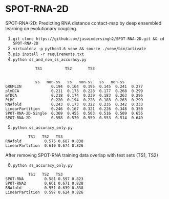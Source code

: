# SPOT-RNA-2D
SPOT-RNA-2D: Predicting RNA distance contact-map by deep ensembled learning on evolutionary coupling

1. `git clone https://github.com/jaswindersingh2/SPOT-RNA-2D.git && cd SPOT-RNA-2D`
2. `virtualenv -p python3.6 venv && source ./venv/bin/activate`
3. `pip install -r requirements.txt`
4. `python ss_and_non_ss_accuracy.py`


```
 	 		 TS1 	      TS2 	    TS3


 	 	     ss   non-ss   ss   non-ss   ss   non-ss
GREMLIN             0.194  0.164  0.195  0.145  0.241  0.277 
plmDCA              0.211  0.173  0.228  0.177  0.268  0.299 
mfDCA               0.218  0.174  0.239  0.183  0.263  0.296 
PLMC                0.220  0.194  0.228  0.183  0.263  0.299 
RNAfold             0.243  0.173  0.322  0.235  0.342  0.333 
LinearPartition     0.246  0.167  0.321  0.226  0.348  0.350 
SPOT-RNA-2D-Single  0.369  0.455  0.503  0.516  0.509  0.656 
SPOT-RNA-2D         0.558  0.570  0.559  0.553  0.514  0.649
```


5. `python ss_accuracy_only.py`


```
 		  TS1   TS2   TS3
RNAfold          0.575 0.687 0.838
LinearPartition  0.610 0.674 0.826
```


After removing SPOT-RNA training data overlap with test sets (TS1, TS2)


6. `python ss_accuracy_only.py`

```
 		  TS1   TS2   TS3
SPOT-RNA         0.581 0.597 0.823
SPOT-RNA2        0.661 0.671 0.828
RNAfold          0.551 0.639 0.838
LinearPartition  0.597 0.624 0.826
```

